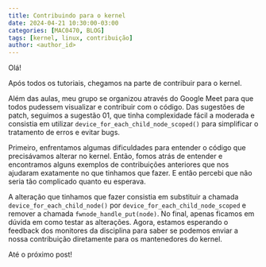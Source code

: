 ```yaml
---
title: Contribuindo para o kernel
date: 2024-04-21 10:30:00-03:00
categories: [MAC0470, BLOG]
tags: [kernel, linux, contribuição]
author: <author_id>
---
```


Olá! 

Após todos os tutoriais, chegamos na parte de contribuir para o kernel. 

Além das aulas, meu grupo se organizou através do Google Meet para que todos pudessem visualizar e contribuir com o código. Das sugestões de patch, seguimos a sugestão 01, que tinha complexidade fácil a moderada e consistia em utilizar `device_for_each_child_node_scoped()` para simplificar o tratamento de erros e evitar bugs.

Primeiro, enfrentamos algumas dificuldades para entender o código que precisávamos alterar no kernel. Então, fomos atrás de entender e encontramos alguns exemplos de contribuições anteriores que nos ajudaram exatamente no que tinhamos que fazer. E então percebi que não seria tão complicado quanto eu esperava.

A alteração que tinhamos que fazer consistia em substituir a chamada `device_for_each_child_node()` por `device_for_each_child_node_scoped` e remover a chamada `fwnode_handle_put(node)`. No final, apenas ficamos em dúvida em como testar as alterações. Agora, estamos esperando o feedback dos monitores da disciplina para saber se podemos enviar a nossa contribuição diretamente para os mantenedores do kernel.

Até o próximo post!
